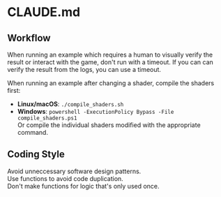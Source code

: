 # CLAUDE.md

## Workflow

When running an example which requires a human to visually verify the result or interact with the game, don't run with a timeout. If you can can verify the result from the logs, you can use a timeout.  

When running an example after changing a shader, compile the shaders first:  
- **Linux/macOS**: `./compile_shaders.sh`  
- **Windows**: `powershell -ExecutionPolicy Bypass -File compile_shaders.ps1`  
Or compile the individual shaders modified with the appropriate command.

## Coding Style

Avoid unneccessary software design patterns.  
Use functions to avoid code duplication.  
Don't make functions for logic that's only used once.  